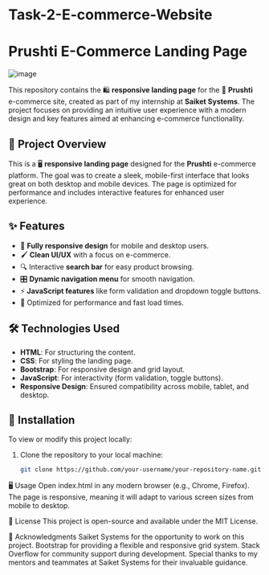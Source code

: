 # Task-2-E-commerce-Website

# Prushti E-Commerce Landing Page

![image](https://github.com/user-attachments/assets/d19e8b9d-a1e3-4d00-99ed-e93c364fc306)

This repository contains the 🛍️ **responsive landing page** for the 🛒 **Prushti** e-commerce site, created as part of my internship at **Saiket Systems**. The project focuses on providing an intuitive user experience with a modern design and key features aimed at enhancing e-commerce functionality.

## 🚀 Project Overview

This is a 🖥️ **responsive landing page** designed for the **Prushti** e-commerce platform. The goal was to create a sleek, mobile-first interface that looks great on both desktop and mobile devices. The page is optimized for performance and includes interactive features for enhanced user experience.

## ✨ Features

- 📱 **Fully responsive design** for mobile and desktop users.
- 🖌️ **Clean UI/UX** with a focus on e-commerce.
- 🔍 Interactive **search bar** for easy product browsing.
- 🎛️ **Dynamic navigation menu** for smooth navigation.
- ⚡ **JavaScript features** like form validation and dropdown toggle buttons.
- 🚀 Optimized for performance and fast load times.

## 🛠️ Technologies Used

- **HTML**: For structuring the content.
- **CSS**: For styling the landing page.
- **Bootstrap**: For responsive design and grid layout.
- **JavaScript**: For interactivity (form validation, toggle buttons).
- **Responsive Design**: Ensured compatibility across mobile, tablet, and desktop.

## 🔧 Installation

To view or modify this project locally:

1. Clone the repository to your local machine:
   ```bash
   git clone https://github.com/your-username/your-repository-name.git

🖥️ Usage
Open index.html in any modern browser (e.g., Chrome, Firefox).
The page is responsive, meaning it will adapt to various screen sizes from mobile to desktop.

📝 License
This project is open-source and available under the MIT License.

🙏 Acknowledgments
Saiket Systems for the opportunity to work on this project.
Bootstrap for providing a flexible and responsive grid system.
Stack Overflow for community support during development.
Special thanks to my mentors and teammates at Saiket Systems for their invaluable guidance.
